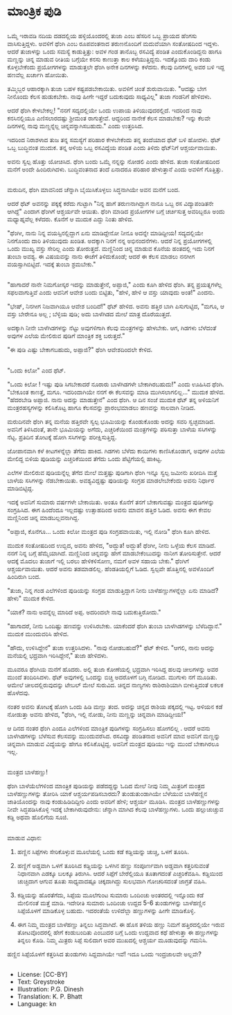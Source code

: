 # ಮಾಂತ್ರಿಕ ಪುಡಿ

##
ಒಮ್ಮೆ ಇರಾವಡಿ ನದಿಯ ದಡದಲ್ಲಿಯ ಹಳ್ಳಿಯೊಂದರಲ್ಲಿ ತುಜಾ ಎಂಬ ಹೆಸರಿನ ಒಬ್ಬ ಪ್ರಾಯದ ಹೆಂಗಸು ವಾಸಿಸುತ್ತಿದ್ದಳು. ಅವಳಿಗೆ ಥೆಂಗಿ ಎಂಬ ರೂಪವಂತನಾದ ತರುಣನೊಂದಿಗೆ ಮದುವೆಯಾಗಿ ಸಂತೋಷದಿಂದ ಇದ್ದಳು. ಆದರೆ ತುಜಾಳನ್ನು ಒಂದು ಸಮಸ್ಯೆ ಕಾಡುತ್ತಿತ್ತು: ಅವಳ ಗಂಡ ತಾನೊಬ್ಬ ರಸವಿದ್ಯೆ ಪಂಡಿತ ಎಂದುಕೊಂಡಿದ್ದನು ಹಾಗೂ ಮಣ್ಣನ್ನು ಚಿನ್ನ ಮಾಡುವ ರೀತಿಯ ಬಗ್ಗೆಯೇ ಕನಸು ಕಾಣುತ್ತಾ ಕಾಲ ಕಳೆಯುತ್ತಿದ್ದನು. ಇದಕ್ಕೊಂದು ದಾರಿ ಕಂಡು ಕೊಳ್ಳಬೇಕೆಂದು ಪ್ರಯೋಗಗಳನ್ನು ಮಾಡುತ್ತಲೇ ಥೆಂಗಿ ಅನೇಕ ದಿನಗಳನ್ನು ಕಳೆದನು. ಕೆಲವು ದಿನಗಳಲ್ಲಿ ಅವರ ಬಳಿ ಇದ್ದ ಹಣವೆಲ್ಲ ಖರ್ಚಾಗಿ ಹೋಯಿತು.

ತಮ್ಮಿಬ್ಬರ ಆಹಾರಕ್ಕಾಗಿ ತುಜಾ ಬಹಳ ಕಷ್ಟಪಡಬೇಕಾಯಿತು. ಅವಳಿಗೆ ಚಿಂತೆ ಶುರುವಾಯಿತು.
"ಆದಷ್ಟು ಬೇಗ ನೀನೊಂದು ಕೆಲಸ ಹುಡುಕಬೇಕು. ನಾವು ಹೀಗೇ ಇದ್ದರೆ ಬದುಕುವುದು ಸಾಧ್ಯವಿಲ್ಲ" ತುಜಾ ಗಂಡನಿಗೆ ಹೇಳಿದಳು.

ಆದರೆ ಥೆಂಗಿ ಕೇಳಬೇಕಲ್ಲ! "ನನಗೆ ಸದ್ಯದಲ್ಲಿಯೇ ಒಂದು ಉಪಾಯ ತಿಳಿಯುವುದರಲ್ಲಿದೆ. ಇದರಿಂದ ನಾವು ಕನಸಿನಲ್ಲಿಯೂ ಎಣಿಸಲಾರದಷ್ಟು ಶ್ರೀಮಂತ ರಾಗುತ್ತೇವೆ. ಆದ್ದರಿಂದ ನಾನೇಕೆ ಕೆಲಸ ಮಾಡಬೇಕು? ಇನ್ನು ಕೆಲವೇ ದಿನಗಳಲ್ಲಿ ನಾವು ಮಣ್ಣನ್ನೆಲ್ಲ ಚಿನ್ನವನ್ನಾಗಿಸಬಹುದು." ಎಂದು ಉತ್ತರಿಸಿದ.

ಇದರಿಂದ ನಿರಾಶಳಾದ ತುಜ ತನ್ನ ಸಮಸ್ಯೆಗೆ ಪರಿಹಾರ ಕೇಳಬೇಕೆಂದು ತನ್ನ ತಂದೆಯಾದ ಥೆಟ್ ಬಳಿ ಹೋದಳು.
ಥೆಟ್ ಒಬ್ಬ ಬುದ್ಧಿವಂತ ಮುದುಕ. ತನ್ನ ಅಳಿಯ ಒಬ್ಬ ರಸವಿದ್ಯೆಯ ಪಂಡಿತ ಎಂದು ತಿಳಿದು ಥೆಟ್‌ನಿಗೆ ಆಶ್ಚರ್ಯವಾಯಿತು.

ಅವನು ಸ್ವಲ್ಪ ಹೊತ್ತು ಯೋಚಿಸಿದ. ಥೆಂಗಿ ಬಂದು ಒಮ್ಮೆ ನನ್ನನ್ನು ನೋಡಲಿ ಎಂದು ಹೇಳಿದ. ತುಜಾ ಸಂತೋಷದಿಂದ ಮನೆಗೆ ಅಂದೇ ಹಿಂದಿರುಗಿದಳು. ಬುದ್ಧಿವಂತನಾದ ತಂದೆ ಏನಾದರೂ ಪರಿಹಾರ ಹೇಳುತ್ತಾನೆ ಎಂದು ಅವಳಿಗೆ ಗೊತ್ತಿತ್ತು.

##
ಮರುದಿನ, ಥೆಂಗಿ ಮಾವನಿಂದ ಚೆನ್ನಾಗಿ ಬೈಯಿಸಿಕೊಳ್ಳಲು ಸಿದ್ಧನಾಗಿಯೇ ಅವನ ಮನೆಗೆ ಬಂದ.

ಆದರೆ ಥೆಟ್ ಅವನನ್ನು ಪಕ್ಕಕ್ಕೆ ಕರೆದು ಗುಟ್ಟಾಗಿ "ನಿನ್ನ ಹಾಗೆ ತರುಣನಾಗಿದ್ದಾಗ ನಾನೂ ಒಬ್ಬ ರಸ ವಿದ್ಯಾಪಂಡಿತನೇ ಆಗಿದ್ದೆ" ಎಂದಾಗ ಥೆಂಗಿಗೆ ಆಶ್ಚರ್ಯವೇ ಆಯಿತು. ಥೆಂಗಿ ಮಾಡಿದ ಪ್ರಯೋಗಗಳ ಬಗ್ಗೆ ಚರ್ಚಿಸುತ್ತ ಅವರಿಬ್ಬರೂ ಅಂದು ಮಧ್ಯಾಹ್ನವೆಲ್ಲ ಕಳೆದರು. ಕೊನೆಗೆ ಆ ಮುದುಕ ಎದ್ದು ನಿಂತು ಹೇಳಿದ.

"ಥೆಂಗೀ, ನಾನು ನಿನ್ನ ವಯಸ್ಸಿನಲ್ಲಿದ್ದಾಗ ಏನು ಮಾಡಿದ್ದೇನೋ ನೀನೂ ಅದನ್ನೇ ಮಾಡಿದ್ದೀಯ! ಸದ್ಯದಲ್ಲಿಯೇ ನಿನಗೊಂದು ದಾರಿ ತಿಳಿಯುವುದು ಖಂಡಿತ. ಅದಕ್ಕಾಗಿ ನಿನಗೆ ನನ್ನ ಅಭಿನಂದನೆಗಳು. ಆದರೆ ನಿನ್ನ ಪ್ರಯೋಗಗಳಲ್ಲಿ ಒಂದು ಮುಖ್ಯ ವಸ್ತು ಸೇರಿಲ್ಲ ಎಂದು ತೋರುತ್ತದೆ. ಮಣ್ಣಿನಿಂದ ಚಿನ್ನ ಮಾಡುವ ಕೊನೆಯ ಹಂತದಲ್ಲಿ ಇದು ನಿನಗೆ ತುಂಬಾ ಅವಶ್ಯ. ಈ ವಿಷಯವನ್ನು ನಾನು ಈಚೆಗೆ ತಿಳಿದುಕೊಂಡೆ; ಆದರೆ ಈ ಕೆಲಸ ಮಾಡಲು ನನಗೀಗ ವಯಸ್ಸಾಗಿಬಿಟ್ಟಿದೆ. ಇದಕ್ಕೆ ತುಂಬಾ ಶ್ರಮಬೇಕು."

##
"ಹಾಗಾದರೆ ನಾನೇ ನಿಮಗೋಸ್ಕರ ಇದನ್ನು ಮಾಡುತ್ತೇನೆ, ಅಪ್ಪಾಜಿ," ಎಂದು ಕೂಗಿ ಹೇಳಿದ ಥೆಂಗಿ. ತನ್ನ ಪ್ರಯತ್ನಗಳೆಲ್ಲ ಸಫಲವಾಗುತ್ತಿವೆ ಎಂದು ಆವನಿಗೆ ಆವೇಶ ಬಂದು ಬಿಟ್ಟಿತು, "ಹೇಳಿ, ಹೇಳಿ ಆ ವಸ್ತು ಯಾವುದು ಅಂತ!" ಎಂದನು.

"ಭೇಷ್, ನಿನಗೀಗ ನಿಜವಾಗಿಯೂ ಆವೇಶ ಬಂದಿದೆ!"
ಥೆಟ್ ಹೇಳಿದ. ಅವನು ಹತ್ತಿರ ಬಾಗಿ ಪಿಸುಗುಟ್ಟಿದ, "ಮಗೂ, ಆ ವಸ್ತು ಬೇರೇನೂ ಅಲ್ಲ ; ಬೆಳ್ಳಿಯ ಪುಡಿ; ಅದು ಬಾಳೆಗಿಡದ ಮೇಲೆ ಮಾತ್ರ ದೊರೆಯುತ್ತದೆ.

ಅದಕ್ಕಾಗಿ ನೀನೇ ಬಾಳೆಗಿಡಗಳನ್ನು ನೆಟ್ಟು ಅವುಗಳಿಗಾಗಿ ಕೆಲವು ಮಂತ್ರಗಳನ್ನು ಹೇಳಬೇಕು. ಆಗ, ಗಿಡಗಳು ಬೆಳೆದಂತೆ ಅವುಗಳ ಎಲೆಯ ಮೇಲಿರುವ ಪುಡಿಗೆ ಮಾಂತ್ರಿಕ ಶಕ್ತಿ ಬರುತ್ತದೆ."

"ಈ ಪುಡಿ ಎಷ್ಟು ಬೇಕಾಗಬಹುದು, ಅಪ್ಪಾಜಿ?" ಥೆಂಗಿ ಆವೇಶದಿಂದಲೇ ಕೇಳಿದ.

##
"ಒಂದು ಕಿಲೋ" ಎಂದ ಥೆಟ್.

"ಒಂದು ಕಿಲೋ ! ಇಷ್ಟು ಪುಡಿ ಸಿಗಬೇಕಾದರೆ ನೂರಾರು ಬಾಳೆಗಿಡಗಳೇ ಬೇಕಾಗಿರಬಹುದು!" ಎಂದು ಊಹಿಸಿದ ಥೆಂಗಿ.
"ಬೇಕೂಂತ ಕಾಣತ್ತೆ, ಮಗೂ. ಇದರಿಂದಾಗಿಯೇ ನನಗೆ ಈ ಕೆಲಸವನ್ನು ಮಾಡಿ ಮುಗಿಸಲಾಗಲಿಲ್ಲ..." ಮುದುಕ ಹೇಳಿದ.
"ಹೆದರಬೇಡಿ ಅಪ್ಪಾಜಿ. ನಾನು ಅದನ್ನು ಮಾಡುತ್ತೇನೆ" ಎಂದ ಥೆಂಗಿ.
ಆ ದಿನ ಸಂಜೆ ಮುದುಕ ಥೆಟ್ ತನ್ನ ಅಳಿಯನಿಗೆ ಮಂತ್ರರಹಸ್ಯಗಳನ್ನು ಕಲಿಸಿಕೊಟ್ಟ ಹಾಗೂ ಕೆಲಸವನ್ನು ಪ್ರಾರಂಭಮಾಡಲು ಹಣವನ್ನು ಸಾಲವಾಗಿ ನೀಡಿದ.

ಮರುದಿನವೇ ಥೆಂಗಿ ತನ್ನ ಮನೆಯ ಹತ್ತಿರವೇ ಸ್ವಲ್ಪ ಭೂಮಿಯನ್ನು ಕೊಂಡುಕೊಂಡು ಅದನ್ನು ಸವರಿ ಸ್ವಚ್ಛಮಾಡಿದ. ಅವನಿಗೆ ತಿಳಿಸಿದಂತೆ, ತಾನೇ ಭೂಮಿಯನ್ನು ಅಗೆದು, ಎಚ್ಚರಿಕೆಯಿಂದ ಮಂತ್ರಗಳನ್ನು ಪಠಿಸುತ್ತಾ ಬಾಳೆಯ ಸಸಿಗಳನ್ನು ನೆಟ್ಟ. ಪ್ರತಿದಿನ ತೋಟಕ್ಕೆ ಹೋಗಿ ಸಸಿಗಳನ್ನು ಪರೀಕ್ಷಿಸುತ್ತಿದ್ದ.

ಜೋಪಾನವಾಗಿ ಕಳೆ ಕೀಟಗಳನ್ನೆಲ್ಲಾ ತೆಗೆದು ಹಾಕಿದ. ಗಿಡಗಳು ಬೆಳೆದು ಕಾಯಿಗಳು ಕಾಣಿಸಿಕೊಂಡಾಗ, ಅವುಗಳ ಎಲೆಯ ಮೇಲಿದ್ದ ಬಿಳಿಯ ಪುಡಿಯನ್ನು ಎಚ್ಚರಿಕೆಯಿಂದ ತೆಗೆದು ಒಂದು ಪೆಟ್ಟಿಗೆಯಲ್ಲಿ ಹಾಕಿಟ್ಟ.

ಎಲೆಗಳ ಮೇಲಿರುವ ಪುಡಿಯನ್ನೆಲ್ಲ ತೆಗೆದ ಮೇಲೆ ಮತ್ತಷ್ಟು ಪುಡಿಗಾಗಿ ಥೆಂಗಿ ಇನ್ನೂ ಸ್ವಲ್ಪ ಜಮೀನು ಖರೀದಿಸಿ ಮತ್ತೆ ಬಾಳೆಯ ಸಸಿಗಳನ್ನು ನೆಡಬೇಕಾಯಿತು. ಅವಶ್ಯವಿದ್ದಷ್ಟು ಪುಡಿಯನ್ನು ಸಂಗ್ರಹ ಮಾಡಲೇಬೇಕೆಂದು ಅವನು ನಿರ್ಧಾರ ಮಾಡಿಬಿಟ್ಟಿದ್ದ.

ಇದಕ್ಕೆ ಅವನಿಗೆ ಸುಮಾರು ವರ್ಷಗಳೇ ಬೇಕಾಯಿತು. ಅಂತೂ ಕೊನೆಗೆ ತನಗೆ ಬೇಕಾಗುವಷ್ಟು ಮಂತ್ರದ ಪುಡಿಗಳನ್ನು ಸಂಗ್ರಹಿಸಿದ. ಈಗ ಹಿಂದೆಂದೂ ಇಲ್ಲದಷ್ಟು ಉತ್ಸಾಹದಿಂದ ಅವನು ಮಾವನ ಹತ್ತಿರ ಓಡಿದ. ಅವನು ಈಗ ಕೇವಲ ಮಣ್ಣಿನಿಂದ ಚಿನ್ನ ಮಾಡಬಲ್ಲವನಾಗಿದ್ದ.

"ಅಪ್ಪಾಜಿ, ಕೊನೆಗೂ... ಒಂದು ಕಿಲೋ ಮಂತ್ರದ ಪುಡಿ ಸಂಗ್ರಹವಾಯಿತು, ಇಲ್ಲಿ ನೋಡಿ" ಥೆಂಗಿ ಕೂಗಿ ಹೇಳಿದ.

ಮುದುಕ ಸಂತೋಷದಿಂದ ಉಬ್ಬಿದ, ಅವನು ಹೇಳಿದ, "ಅದ್ಭುತ! ಅದ್ಭುತ! ಥೆಂಗೀ, ನೀನು ಒಳ್ಳೆಯ ಕೆಲಸ ಮಾಡಿದೆ. ನನಗೆ ನಿನ್ನ ಬಗ್ಗೆ ಹೆಮ್ಮೆಯಾಗಿದೆ. ಮಣ್ಣಿನಿಂದ ಚಿನ್ನವನ್ನು ಹೇಗೆ ಮಾಡಬೇಕೆಂಬುದನ್ನು ನಾನೀಗ ತೋರಿಸುತ್ತೇನೆ. ಆದರೆ ಆದಕ್ಕೆ ಮೊದಲು ತುಜಾಗೆ ಇಲ್ಲಿ ಬರಲು ಹೇಳಿಕಳಿಸೋಣ, ನಮಗೆ ಅವಳ ಸಹಾಯ ಬೇಕು." ಥೆಂಗಿಗೆ ಆಶ್ಚರ್ಯವಾಯಿತು. ಆದರೆ ಅವನು ತಡಮಾಡಲಿಲ್ಲ. ಹೆಂಡತಿಯಲ್ಲಿಗೆ ಓಡಿದ. ಸ್ವಲ್ಪವೇ ಹೊತ್ತಿನಲ್ಲಿ ಅವಳೊಂದಿಗೆ ಹಿಂದಿರುಗಿ ಬಂದ.

"ತುಜಾ, ನಿನ್ನ ಗಂಡ ಎಲೆಗಳಿಂದ ಪುಡಿಯನ್ನು ಸಂಗ್ರಹ ಮಾಡುತ್ತಿದ್ದಾಗ ನೀನು ಬಾಳೆಹಣ್ಣುಗಳನ್ನೆಲ್ಲಾ ಏನು ಮಾಡಿದೆ? ಹೇಳು" ಮುದುಕ ಕೇಳಿದ.

"ಯಾಕೆ? ನಾನು ಅವನ್ನೆಲ್ಲ ಮಾರಿದೆ ಅಪ್ಪ. ಅದರಿಂದಲೇ ನಾವು ಬದುಕುತ್ತಿರೋದು."

"ಹಾಗಾದರೆ, ನೀನು ಒಂದಿಷ್ಟು ಹಣವನ್ನು ಉಳಿಸಿರಬೇಕು. ಯಾಕೆಂದರೆ ಥೆಂಗಿ ತುಂಬಾ ಬಾಳೆಗಿಡಗಳನ್ನು ಬೆಳೆದಿದ್ದಾನೆ." ಮುದುಕ ಮುಂದುವರಿಸಿ ಹೇಳಿದ.

"ಹೌದು, ಉಳಿಸಿದ್ದೇನೆ" ತುಜಾ ಉತ್ತರಿಸಿದಳು.
"ನಾವು ನೋಡಬಹುದೆ?" ಥೆಟ್ ಕೇಳಿದ.
"ಆಗಲಿ, ನಾನು ಅದನ್ನು ಮನೆಯಲ್ಲಿ ಭದ್ರವಾಗಿ ಇರಿಸಿದ್ದೇನೆ," ತುಜಾ ಹೇಳಿದಳು.

ಮೂವರೂ ಥೆಂಗಿಯ ಮನೆಗೆ ಹೊದರು. ಅಲ್ಲಿ ತುಜಾ ಕೋಣೆಯಲ್ಲಿ ಭದ್ರವಾಗಿ ಇರಿಸಿದ್ದ ಹಲವು ಚೀಲಗಳನ್ನು ಅವರ ಮುಂದೆ ತಂದಿರಿಸಿದಳು. ಥೆಟ್ ಅವುಗಳಲ್ಲಿ ಒಂದನ್ನು ಬಿಚ್ಚಿ ಅದರೊಳಗೆ ಬಗ್ಗಿ ನೋಡಿದ. ಮುಗುಳು ನಗೆ ಮೂಡಿತು. ಆಮೇಲೆ ಚೀಲದಲ್ಲಿರುವುದನ್ನು ಟೇಬಲ್ ಮೇಲೆ ಸುರುವಿದ. ಚಿನ್ನದ ನಾಣ್ಯಗಳು ರಾಶಿರಾಶಿಯಾಗಿ ಬೀಳುತ್ತಿದಂತೆ ಲಕಲಕ ಹೊಳೆದವು.

ನಂತರ ಅವನು ತೋಟಕ್ಕೆ ಹೋಗಿ ಒಂದು ಹಿಡಿ ಮಣ್ಣು ತಂದ. ಅದನ್ನು ಚಿನ್ನದ ರಾಶಿಯ ಪಕ್ಕದಲ್ಲಿ ಇಟ್ಟ.
ಅಳಿಯನ ಕಡೆ ನೋಡುತ್ತಾ ಅವನು ಹೇಳಿದ, "ಥೆಂಗಿ, ಇಲ್ಲಿ ನೋಡು, ನೀನು ಮಣ್ಣನ್ನು ಚಿನ್ನವಾಗಿ ಮಾಡಿದ್ದೀಯ!"

ಆ ದಿನದ ನಂತರ ಥೆಂಗಿ ಎಂದೂ ಎಲೆಗಳಿಂದ ಮಾಂತ್ರಿಕ ಪುಡಿಗಳನ್ನು ಸಂಗ್ರಹಿಸಲು ಹೋಗಲಿಲ್ಲ . ಆದರೆ ಅವನು ಬಾಳೆಗಿಡಗಳನ್ನು ಬೆಳೆಸುವ ಕೆಲಸವನ್ನು ಮುಂದುವರೆಸಿದ. ರಸವಿದ್ಯಾ ಪಂಡಿತನಾದ ಅವನಿಗೆ ಮಾವ ಅವನಿಗೆ ಮಣ್ಣನ್ನು ಚಿನ್ನವಾಗಿ ಮಾಡುವ ವಿದ್ಯೆಯನ್ನು ಹೇಗೂ ಕಲಿಸಿಕೊಟ್ಟಿದ್ದ. ಅವನಿಗೆ ಮಂತ್ರದ ಪುಡಿಯು ಇನ್ನು ಮುಂದೆ ಬೇಕಾಗಿರಲೂ ಇಲ್ಲ.

##
ಮಂತ್ರದ ಬಾಳೆಹಣ್ಣು!

ಥೆಂಗಿ ಬಾಳೆಯೆಲೆಗಳಿಂದ ಮಾಂತ್ರಿಕ ಪುಡಿಯನ್ನು ಪಡೆದದ್ದನ್ನು ಓದಿದ ಮೇಲೆ ನೀವು ನಿಮ್ಮ ಮಿತ್ರರಿಗೆ ಮಂತ್ರದ ಬಾಳೆಹಣ್ಣುಗಳನ್ನು ತೋರಿಸಿ ಯಾಕೆ ಆಶ್ಚರ್ಯಪಡಿಸಬಾರದು? ತುಂಡುತುಂಡಾಗಿಯೇ ಬೆಳೆಯುವ ಬಾಳೆಹಣ್ಣಿನ ಜಾತಿಯೊಂದನ್ನು ನಾವು ಕಂಡುಹಿಡಿದಿದ್ದೀರಿ ಎಂದು ಅವರಿಗೆ ಹೇಳಿ; ಆಶ್ಚರ್ಯ ಮೂಡಿಸಿ.
ಮಂತ್ರದ ಬಾಳೆಹಣ್ಣುಗಳನ್ನು ನೀವೇ ಸಿದ್ಧಪಡಿಸಿಕೊಳ್ಳಿ ಇದಕ್ಕೆ ಬೇಕಾಗಿರುವುದೇನು:
ಚೆನ್ನಾಗಿ ಮಾಗಿದ ಕೆಲವು ಬಾಳೆಹಣ್ಣುಗಳು.
ಒಂದು ಹಲ್ಲುಚುಚ್ಚುವ ಕಡ್ಡಿ ಅಥವಾ ಹೊಲಿಗೆಯ ಸೂಜಿ.

##
ಮಾಡುವ ವಿಧಾನ:

1. ಹಣ್ಣಿನ ಸಿಪ್ಪೆಗಳು ಸೇರಿಕೊಳ್ಳುವ ಮೂಲೆಯಲ್ಲಿ ಒಂದು ಕಡೆ ಕಡ್ಡಿಯನ್ನು ಚುಚ್ಚಿ, ಒಳಗೆ ತೂರಿಸಿ.
2. ಹಣ್ಣಿಗೆ ಅಡ್ಡವಾಗಿ ಒಳಗೆ ತೂರಿಸಿದ ಕಡ್ಡಿಯನ್ನು ಒಳಗಿನ ಹಣ್ಣು ಸಂಪೂರ್ಣವಾಗಿ ಅಡ್ಡವಾಗಿ ಕತ್ತರಿಸುವಂತೆ ನಿಧಾನವಾಗಿ ಎಡಕ್ಕೂ ಬಲಕ್ಕೂ ತಿರುಗಿಸಿ. ಆದರೆ ಸಿಪ್ಪೆಗೆ ಬೇರೆಲ್ಲಿಯೂ ತೂತಾಗದಂತೆ ಎಚ್ಚರಿಕೆವಹಿಸಿ. ಕಡ್ಡಿಯಿಂದ ಚುಚ್ಚಿದಾಗ ಆಗುವ ತೂತು ಸಾಧ್ಯವಾದಷ್ಟೂ ಚಿಕ್ಕದಾಗಿದ್ದು ಸುಲಭವಾಗಿ ಗೋಚರಿಸದಂತೆ ಜಾಗ್ರತೆ ವಹಿಸಿ.

3. ಕಡ್ಡಿಯನ್ನು ಹೊರತೆಗೆದು, ಸಿಪ್ಪೆಯ ಮೂಲೆಗುಂಟ ಸುಮಾರು ಒಂದಿಂಚು ಅಂತರದಲ್ಲಿ ಇನ್ನೊಂದು ಕಡೆ ಮೇಲಿನಂತೆ ಮತ್ತೆ ಮಾಡಿ. ಇದೇರೀತಿ ಸುಮಾರು ಒಂದಿಂಚು ಉದ್ದದ 5-6 ತುಂಡುಗಳನ್ನು ಬಾಳೆಹಣ್ಣಿನ ಸಿಪ್ಪೆಯೊಳಗೆ ಮಾಡಿಕೊಳ್ಳ ಬಹುದು. ಇದರಂತೆಯೆ ಉಳಿದೆಲ್ಲಾ ಹಣ್ಣುಗಳನ್ನು ಹೀಗೇ ಮಾಡಿಕೊಳ್ಳಿ.

4. ಈಗ ನಿಮ್ಮ ಮಂತ್ರದ ಬಾಳೆಹಣ್ಣು ತಿನ್ನಲು ಸಿದ್ಧವಾಗಿದೆ. ಈ ಹೊಸ ತಳಿಯ ಹಣ್ಣು ನಿಮಗೆ ಹತ್ತಿರದಲ್ಲಿಯೇ ಇರುವ ತೋಟವೊಂದರಲ್ಲಿ ಹೇಗೆ ಕಂಡುಬಂದಿತು ಎಂಬುದರ ಬಗ್ಗೆ ಒಂದು ಉದ್ದವಾದ ಕಥೆ ಹೇಳುತ್ತಾ ಈ ಹಣ್ಣುಗಳನ್ನು ತಿನ್ನಲು ಕೊಡಿ. ನಿಮ್ಮ ಮಿತ್ರರು ಸಿಪ್ಪೆ ಸುಲಿದಾಗ ಅವರ ಮುಖದಲ್ಲಿ ಆಶ್ಚರ್ಯ ಮೂಡುವುದನ್ನು ಗಮನಿಸಿ.

ಹಣ್ಣಿನ ಸಿಪ್ಪೆಯೊಳಗೆ ಕತ್ತರಿಸಿದ ತುಂಡುಗಳು ಸಿದ್ದವಾಗಿಯೇ ಇವೆ! ಇದೂ ಒಂದು ಇಂದ್ರಜಾಲವೇ ಅಲ್ಲವೇ?

##
* License: [CC-BY]
* Text: Greystroke
* Illustration: P.G. Dinesh
* Translation: K. P. Bhatt
* Language: kn
